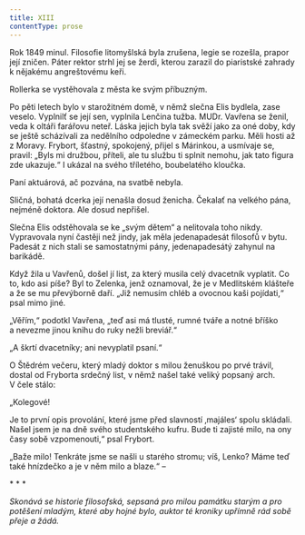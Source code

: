 ```yaml
---
title: XIII
contentType: prose
---
```


  

Rok 1849 minul. Filosofie litomyšlská byla zrušena, legie se rozešla, prapor její zničen. Páter rektor strhl jej se žerdi, kterou zarazil do piaristské zahrady k nějakému angreštovému keři.

Rollerka se vystěhovala z města ke svým příbuzným.

Po pěti letech bylo v starožitném domě, v němž slečna Elis bydlela, zase veselo. Vyplnilť se její sen, vyplnila Lenčina tužba. MUDr. Vavřena se ženil, veda k oltáři farářovu neteř. Láska jejich byla tak svěží jako za oné doby, kdy se ještě scházívali za nedělního odpoledne v zámeckém parku. Měli hosti až z Moravy. Frybort, šťastný, spokojený, přijel s Márinkou, a usmívaje se, pravil: „Byls mi družbou, příteli, ale tu službu ti splnit nemohu, jak tato figura zde ukazuje.“ I ukázal na svého tříletého, boubelatého kloučka.

Paní aktuárová, ač pozvána, na svatbě nebyla.

Sličná, bohatá dcerka její nenašla dosud ženicha. Čekalať na velkého pána, nejméně doktora. Ale dosud nepřišel.

Slečna Elis odstěhovala se ke „svým dětem“ a nelitovala toho nikdy. Vypravovala nyní častěji než jindy, jak měla jedenapadesát filosofů v bytu. Padesát z nich stali se samostatnými pány, jedenapadesátý zahynul na barikádě.

Když žila u Vavřenů, došel jí list, za který musila celý dvacetník vyplatit. Co to, kdo asi píše? Byl to Zelenka, jenž oznamoval, že je v Medlitském klášteře a že se mu převýborně daří. „Již nemusím chléb a ovocnou kaši pojídati,“ psal mimo jiné.

„Věřím,“ podotkl Vavřena, „teď asi má tlusté, rumné tváře a notné bříško a nevezme jinou knihu do ruky nežli breviář.“

„A škrtí dvacetníky; ani nevyplatil psaní.“

O Štědrém večeru, který mladý doktor s milou ženuškou po prvé trávil, dostal od Fryborta srdečný list, v němž našel také veliký popsaný arch. V čele stálo:

„Kolegové!

Je to první opis provolání, které jsme před slavností ‚majáles‘ spolu skládali. Našel jsem je na dně svého studentského kufru. Bude ti zajisté milo, na ony časy sobě vzpomenouti,“ psal Frybort.

„Baže milo! Tenkráte jsme se našli u starého stromu; víš, Lenko? Máme teď také hnízdečko a je v něm milo a blaze.“ –

\* \* \*

_Skonává se historie filosofská, sepsaná pro milou památku starým a pro potěšení mladým, které aby hojné bylo, auktor té kroniky upřímně rád sobě přeje a žádá._
